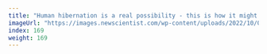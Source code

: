 ```yaml
---
title: "Human hibernation is a real possibility - this is how it might work"
imageUrl: "https://images.newscientist.com/wp-content/uploads/2022/10/07134137/SEI_128464282.jpg?width=600"
index: 169
weight: 169
---
```

